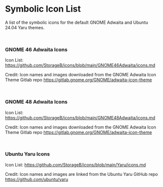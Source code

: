# Symbolic Icon List

A list of the symbolic icons for the default GNOME Adwaita and Ubuntu 24.04 Yaru themes.

<br>

### GNOME 46 Adwaita Icons

Icon List: https://github.com/StorageB/icons/blob/main/GNOME46Adwaita/icons.md

Credit: Icon names and images downloaded from the GNOME Adwaita Icon Theme Gitlab repo https://gitlab.gnome.org/GNOME/adwaita-icon-theme

<br>

### GNOME 48 Adwaita Icons

Icon List: https://github.com/StorageB/icons/blob/main/GNOME48Adwaita/icons.md

Credit: Icon names and images downloaded from the GNOME Adwaita Icon Theme Gitlab repo https://gitlab.gnome.org/GNOME/adwaita-icon-theme

<br>

### Ubuntu Yaru Icons

Icon List: https://github.com/StorageB/icons/blob/main/Yaru/icons.md

Credit: Icon names and images are linked from the Ubuntu Yaru GitHub repo
https://github.com/ubuntu/yaru

<br>
